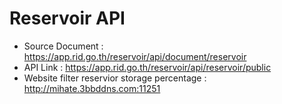# Reservoir API
<ul>
<li>Source Document : <a href="https://app.rid.go.th/reservoir/api/document/reservoir">https://app.rid.go.th/reservoir/api/document/reservoir</a></li>
<li>API Link : <a href="https://app.rid.go.th/reservoir/api/reservoir/public">https://app.rid.go.th/reservoir/api/reservoir/public</a></li>
<li>Website filter reservior storage percentage : <a href="http://mihate.3bbddns.com:11251">http://mihate.3bbddns.com:11251</a></li>
<ul>